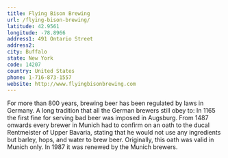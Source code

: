 ```yaml
---
title: Flying Bison Brewing
url: /flying-bison-brewing/
latitude: 42.9561
longitude: -78.8966
address1: 491 Ontario Street
address2: 
city: Buffalo
state: New York
code: 14207
country: United States
phone: 1-716-873-1557
website: http://www.flyingbisonbrewing.com
---
```

For more than 800 years, brewing beer has been regulated by laws in Germany. A long tradition that all the German brewers still obey to: In 1165 the first fine for serving bad beer was imposed in Augsburg. From 1487 onwards every brewer in Munich had to confirm on an oath to the ducal Rentmeister of Upper Bavaria, stating that he would not use any ingredients but barley, hops, and water to brew beer. Originally, this oath was valid in Munich only. In 1987 it was renewed by the Munich brewers.

